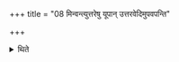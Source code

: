 +++
title = "08 मिन्वन्त्युत्तरेषु यूपान् उत्तरवेदिमुपवपन्ति"

+++

<details><summary>थिते</summary>

मिन्वन्त्युत्तरेषु यूपान् । उत्तरवेदिमुपवपन्ति ८
</details>
